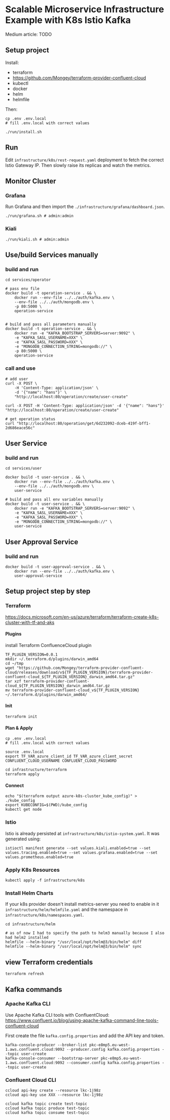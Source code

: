 # Scalable Microservice Infrastructure Example with K8s Istio Kafka

Medium article: TODO

## Setup project
Install:
* terraform
* https://github.com/Mongey/terraform-provider-confluent-cloud
* kubectl
* docker
* helm
* helmfile

Then:
```
cp .env .env.local
# fill .env.local with correct values

./run/install.sh
```

## Run
Edit `infrastructure/k8s/rest-request.yaml` deployment to fetch the correct Istio Gateway IP. Then slowly
raise its replicas and watch the metrics.



## Monitor Cluster

### Grafana
Run Grafana and then import the `./infrastructure/grafana/dashboard.json`.

```
./run/grafana.sh # admin:admin
```

### Kiali
```
./run/kiali.sh # admin:admin
```



## Use/build Services manually

### build and run
```
cd services/operator

# pass env file
docker build -t operation-service . && \
    docker run --env-file ../../auth/kafka.env \
    --env-file ../../auth/mongodb.env \
    -p 80:5000 \
    operation-service


# build and pass all parameters manually
docker build -t operation-service . && \
    docker run -e "KAFKA_BOOTSTRAP_SERVERS=server:9092" \
    -e "KAFKA_SASL_USERNAME=XXX" \
    -e "KAFKA_SASL_PASSWORD=XXX" \
    -e "MONGODB_CONNECTION_STRING=mongodb://" \
    -p 80:5000 \
    operation-service
```

### call and use
```
# add user
curl -X POST \
    -H 'Content-Type: application/json' \
    -d '{"name": "hans"}' \
    "http://localhost:80/operation/create/user-create"

curl -X POST -H 'Content-Type: application/json' -d '{"name": "hans"}' "http://localhost:80/operation/create/user-create"

# get operation status
curl "http://localhost:80/operation/get/6d232092-dceb-419f-bff1-2d686eace56c"
```


## User Service

### build and run
```
cd services/user

docker build -t user-service . && \
    docker run --env-file ../../auth/kafka.env \
    --env-file ../../auth/mongodb.env \
    user-service

# build and pass all env variables manually
docker build -t user-service . && \
    docker run -e "KAFKA_BOOTSTRAP_SERVERS=server:9092" \
    -e "KAFKA_SASL_USERNAME=XXX" \
    -e "KAFKA_SASL_PASSWORD=XXX" \
    -e "MONGODB_CONNECTION_STRING=mongodb://" \
    user-service
```


## User Approval Service

### build and run
```
docker build -t user-approval-service . && \
    docker run --env-file ../../auth/kafka.env \
    user-approval-service
```




## Setup project step by step

### Terraform
https://docs.microsoft.com/en-us/azure/terraform/terraform-create-k8s-cluster-with-tf-and-aks

#### Plugins

install Terraform ConfluenceCloud plugin
```
TF_PLUGIN_VERSION=0.0.1
mkdir ~/.terraform.d/plugins/darwin_amd64
cd ~/tmp
wget "https://github.com/Mongey/terraform-provider-confluent-cloud/releases/download/v${TF_PLUGIN_VERSION}/terraform-provider-confluent-cloud_${TF_PLUGIN_VERSION}_darwin_amd64.tar.gz"
tar xzf terraform-provider-confluent-cloud_${TF_PLUGIN_VERSION}_darwin_amd64.tar.gz
mv terraform-provider-confluent-cloud_v${TF_PLUGIN_VERSION} ~/.terraform.d/plugins/darwin_amd64/
```

#### Init
```
terraform init
```

#### Plan & Apply
```
cp .env .env.local
# fill .env.local with correct values

source .env.local
export TF_VAR_azure_client_id TF_VAR_azure_client_secret CONFLUENT_CLOUD_USERNAME CONFLUENT_CLOUD_PASSWORD

cd infrastructure/terraform
terraform apply
```

#### Connect
```
echo "$(terraform output azure-k8s-cluster_kube_config)" > ./kube_config
export KUBECONFIG=$(PWD)/kube_config
kubectl get node
```


### Istio
Istio is already persisted at `infrastructure/k8s/istio-system.yaml`. It was generated using:
```
istioctl manifest generate --set values.kiali.enabled=true --set values.tracing.enabled=true --set values.grafana.enabled=true --set values.prometheus.enabled=true
```


### Apply K8s Resources
```
kubectl apply -f infrastructure/k8s
```


### Install Helm Charts
If your k8s provider doesn't install metrics-server you need to enable in it `infrastructure/helm/helmfile.yaml`
and the namespace in `infrastructure/k8s/namespaces.yaml`.

```
cd infrastructure/helm

# as of now I had to specify the path to helm3 manually because I also had helm2 installed
helmfile --helm-binary "/usr/local/opt/helm@3/bin/helm" diff
helmfile --helm-binary "/usr/local/opt/helm@3/bin/helm" sync
```


## view Terraform credentials
```
terraform refresh
```


## Kafka commands

### Apache Kafka CLI
Use Apache Kafka CLI tools with ConfluentCloud:
https://www.confluent.io/blog/using-apache-kafka-command-line-tools-confluent-cloud

First create the file `kafka.config.properties` and add the API key and token.

```
kafka-console-producer --broker-list pkc-e8mp5.eu-west-1.aws.confluent.cloud:9092 --producer.config kafka.config.properties --topic user-create
kafka-console-consumer --bootstrap-server pkc-e8mp5.eu-west-1.aws.confluent.cloud:9092 --consumer.config kafka.config.properties --topic user-create
```



### Confluent Cloud CLI
```
ccloud api-key create --resource lkc-1j98z
ccloud api-key use XXX --resource lkc-1j98z

ccloud kafka topic create test-topic
ccloud kafka topic produce test-topic
ccloud kafka topic consume test-topic
```
